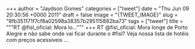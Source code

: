 
+++
author = "Jaydson Gomes"
categories = ["tweet"]
date = "Thu Jun 09 20:30:56 +0000 2011"
draft = false
image = "{TWEET_IMAGE}"
slug = "8fb351171f7cf8a02598a38357b295115882ba73"
tags = ["tweet"]
title = """RT @fisl_oficial: Mora lo..."""
+++
RT @fisl_oficial: Mora longe de Porto Alegre e não sabe onde vai ficar durante o #fisl? Veja nossa lista de hotéis com preços acessíveis ...
